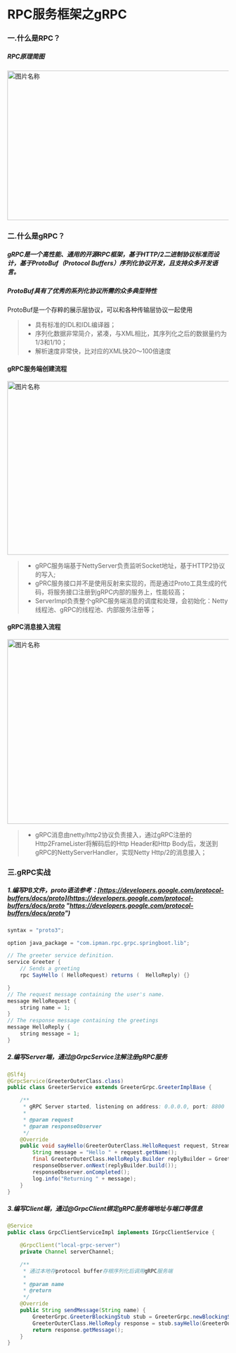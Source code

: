 # RPC服务框架之gRPC

### 一.什么是RPC？
##### RPC原理简图
<img src="https://ipman-blog-1304583208.cos.ap-nanjing.myqcloud.com/grpc/831608122149_.pic_hd.jpg" width = "600" height = "340" alt="图片名称" align=center />

### 二.什么是gRPC？
##### gRPC是一个高性能、通用的开源RPC框架，基于HTTP/2二进制协议标准而设计，基于ProtoBuf（Protocol Buffers）序列化协议开发，且支持众多开发语言。

##### ProtoBuf具有了优秀的系列化协议所需的众多典型特性
ProtoBuf是一个存粹的展示层协议，可以和各种传输层协议一起使用
> - 具有标准的IDL和IDL编译器；
> - 序列化数据非常简介，紧凑，与XML相比，其序列化之后的数据量约为1/3和1/10；
> - 解析速度非常快，比对应的XML快20～100倍速度


#### gRPC服务端创建流程
<img src="https://ipman-blog-1304583208.cos.ap-nanjing.myqcloud.com/grpc/841608122163_.pic_hd.jpg" width = "660" height = "395" alt="图片名称" align=center />

> - gRPC服务端基于NettyServer负责监听Socket地址，基于HTTP2协议的写入;
> - gPRC服务接口并不是使用反射来实现的，而是通过Proto工具生成的代码，将服务接口注册到gRPC内部的服务上，性能较高；
> - ServerImpl负责整个gRPC服务端消息的调度和处理，会初始化：Netty线程池、gRPC的线程池、内部服务注册等；

#### gRPC消息接入流程
<img src="https://ipman-blog-1304583208.cos.ap-nanjing.myqcloud.com/grpc/851608122185_.pic_hd.jpg" width = "700" height = "420" alt="图片名称" align=center />

> - gRPC消息由netty/http2协议负责接入，通过gRPC注册的Http2FrameLister将解码后的Http Header和Http Body后，发送到gRPC的NettyServerHandler，实现Netty Http/2的消息接入；


### 三.gRPC实战
##### 1.编写PB文件，proto语法参考：[https://developers.google.com/protocol-buffers/docs/proto](https://developers.google.com/protocol-buffers/docs/proto "https://developers.google.com/protocol-buffers/docs/proto")
```java
syntax = "proto3";

option java_package = "com.ipman.rpc.grpc.springboot.lib";

// The greeter service definition.
service Greeter {
    // Sends a greeting
    rpc SayHello ( HelloRequest) returns (  HelloReply) {}

}
// The request message containing the user's name.
message HelloRequest {
    string name = 1;
}
// The response message containing the greetings
message HelloReply {
    string message = 1;
}
```

##### 2.编写Server端，通过@GrpcService注解注册gRPC服务
```java
@Slf4j
@GrpcService(GreeterOuterClass.class)
public class GreeterService extends GreeterGrpc.GreeterImplBase {

    /**
     * gRPC Server started, listening on address: 0.0.0.0, port: 8800
     *
     * @param request
     * @param responseObserver
     */
    @Override
    public void sayHello(GreeterOuterClass.HelloRequest request, StreamObserver<GreeterOuterClass.HelloReply> responseObserver) {
        String message = "Hello " + request.getName();
        final GreeterOuterClass.HelloReply.Builder replyBuilder = GreeterOuterClass.HelloReply.newBuilder().setMessage(message);
        responseObserver.onNext(replyBuilder.build());
        responseObserver.onCompleted();
        log.info("Returning " + message);
    }
}
```

##### 3.编写Client端，通过@GrpcClient绑定gRPC服务端地址与端口等信息
```java
@Service
public class GrpcClientServiceImpl implements IGrpcClientService {

    @GrpcClient("local-grpc-server")
    private Channel serverChannel;

    /**
     * 通过本地存protocol buffer存根序列化后调用gRPC服务端
     *
     * @param name
     * @return
     */
    @Override
    public String sendMessage(String name) {
        GreeterGrpc.GreeterBlockingStub stub = GreeterGrpc.newBlockingStub(serverChannel);
        GreeterOuterClass.HelloReply response = stub.sayHello(GreeterOuterClass.HelloRequest.newBuilder().setName(name).build());
        return response.getMessage();
    }
}
```

